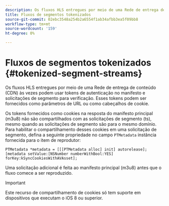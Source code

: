 ```yaml
---
description: Os fluxos HLS entregues por meio de uma Rede de entrega de conteúdo (CDN) às vezes podem usar tokens de autenticação no manifesto e solicitações de segmento para verificação. Esses tokens podem ser fornecidos como parâmetros de URL ou como cabeçalhos de cookie.
title: Fluxos de segmentos tokenizados
source-git-commit: 02ebc3548a254b2a6554f1ab34afbb3ea5f09bb8
workflow-type: tm+mt
source-wordcount: '159'
ht-degree: 0%

---
```


# Fluxos de segmentos tokenizados {#tokenized-segment-streams}

Os fluxos HLS entregues por meio de uma Rede de entrega de conteúdo (CDN) às vezes podem usar tokens de autenticação no manifesto e solicitações de segmento para verificação. Esses tokens podem ser fornecidos como parâmetros de URL ou como cabeçalhos de cookie.

Os tokens fornecidos como cookies na resposta do manifesto principal (m3u8) não são compartilhados com as solicitações de segmento (ts), mesmo quando as solicitações de segmento são para o mesmo domínio. Para habilitar o compartilhamento desses cookies em uma solicitação de segmento, defina a seguinte propriedade no campo `PTMetadata` instância fornecida para o item de reprodutor: 

```
PTMetadata *metadata = [[[PTMetadata alloc] init] autorelease]; 
[metadata setValue:[NSNumber numberWithBool:YES] forKey:kSyncCookiesWithAVAsset]; 
```

Uma solicitação adicional é feita ao manifesto principal (m3u8) antes que o fluxo comece a ser reproduzido.

>[!IMPORTANT]
>
>Este recurso de compartilhamento de cookies só tem suporte em dispositivos que executam o iOS 8 ou superior.
